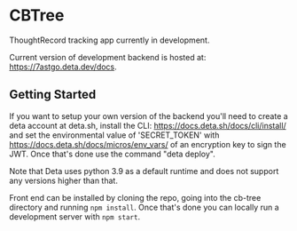 # CBTree

ThoughtRecord tracking app currently in development. 

Current version of development backend is hosted at: https://7astgo.deta.dev/docs. 

## Getting Started

If you want to setup your own version of the backend you'll need to create a deta account at deta.sh, install the CLI: https://docs.deta.sh/docs/cli/install/ and set the environmental value of 'SECRET_TOKEN' with https://docs.deta.sh/docs/micros/env_vars/ of an encryption key to sign the JWT. Once that's done use the command "deta deploy".  

Note that Deta uses python 3.9 as a default runtime and does not support any versions higher than that.  

Front end can be installed by cloning the repo, going into the cb-tree directory and running `npm install`.  Once that's done you can locally run a development server with `npm start`. 
